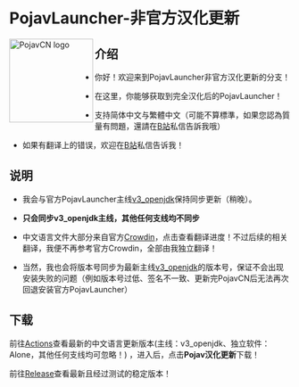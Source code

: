 # PojavLauncher-非官方汉化更新
<img src="https://github.com/HopiHopy/PojavCN/blob/v3_openjdk/PojavCN.png" align="left" width="150" height="150" alt="PojavCN logo">

## 介绍
* 你好！欢迎来到PojavLauncher非官方汉化更新的分支！

* 在这里，你能够获取到完全汉化后的PojavLauncher！

* 支持简体中文与繁體中文（可能不算標準，如果您認為質量有問題，還請在[B站](https://space.bilibili.com/2008204513)私信告訴我哦）

* 如果有翻译上的错误，欢迎在[B站](https://space.bilibili.com/2008204513)私信告诉我！

## 说明
* 我会与官方PojavLauncher主线[v3_openjdk](https://github.com/PojavLauncherTeam/PojavLauncher/tree/v3_openjdk)保持同步更新（稍晚）。
* **只会同步v3_openjdk主线，其他任何支线均不同步**

* 中文语言文件大部分来自官方[Crowdin](https://crowdin.com/project/pojavlauncher/zh-CN)，点击查看翻译进度！不过后续的相关翻译，我便不再参考官方Crowdin，全部由我独立翻译！

* 当然，我也会将版本号同步为最新主线[v3_openjdk](https://github.com/PojavLauncherTeam/PojavLauncher/tree/v3_openjdk)的版本号，保证不会出现安装失败的问题（例如版本号过低、签名不一致、更新完PojavCN后无法再次回退安装官方PojavLauncher）

## 下载
前往[Actions](https://github.com/HopiHopy/PojavChineseTranslation/actions)查看最新的中文语言更新版本(主线：v3_openjdk、独立软件：Alone，其他任何支线均可忽略！)
，进入后，点击**Pojav汉化更新**下载！

前往[Release](https://github.com/HopiHopy/PojavCN/releases)查看最新且经过测试的稳定版本！
